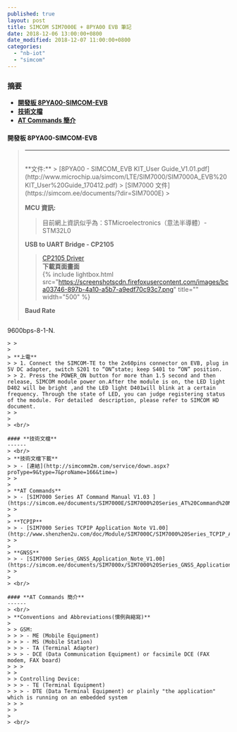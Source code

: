 ```yaml
---
published: true
layout: post
title: SIMCOM SIM7000E + 8PYA00 EVB 筆記
date: 2018-12-06 13:00:00+0800
date_modified: 2018-12-07 11:00:00+0800
categories:
  - "nb-iot"
  - "simcom"
---
```


### **摘要**    
- **[開發板 8PYA00-SIMCOM-EVB](#開發板-8pya00-simcom-evb)**    
- **[技術文檔](#技術文檔)**    
- **[AT Commands 簡介](#at-commands-簡介)**    

#### **開發板 8PYA00-SIMCOM-EVB**
> ------
> <br/>
> **文件:**    
> > [8PYA00 - SIMCOM_EVB KIT_User Guide_V1.01.pdf](http://www.microchip.ua/simcom/LTE/SIM7000/SIM7000A_EVB%20KIT_User%20Guide_170412.pdf)    
> > [SIM7000 文件](https://simcom.ee/documents/?dir=SIM7000E)    
> > 
> 
> **MCU 資訊:**    
> > 目前網上資訊似乎為：STMicroelectronics（意法半導體）- STM32L0     
> > 
> 
> **USB to UART Bridge - CP2105**    
> > [CP2105 Driver](https://www.silabs.com/products/development-tools/software/usb-to-uart-bridge-vcp-drivers)    
> > **下載頁面畫面**    
> > {% include lightbox.html src="https://screenshotscdn.firefoxusercontent.com/images/bca03746-897b-4a10-a5b7-a9edf70c93c7.png" title="" width="500" %}    
> > 
> 
> **Baud Rate**    
> > ```
9600bps-8-1-N.
```    
> > 
> 
> **上電**    
> > 1. Connect the SIMCOM-TE to the 2x60pins connector on EVB, plug in 5V DC adapter, switch S201 to “ON”state; keep S401 to “ON” position.
> > 2. Press the POWER_ON button for more than 1.5 second and then release, SIMCOM module power on.After the module is on, the LED light D402 will be bright ,and the LED light D401will blink at a certain frequency. Through the state of LED, you can judge registering status of the module. For detailed  description, please refer to SIMCOM HD document.    
> > 
> 
> <br/>

#### **技術文檔**
------    
> <br/>
> **技術文檔下載**    
> > - [連結](http://simcomm2m.com/service/down.aspx?proType=9&type=7&proName=166&time=)    
> > 
> 
> **AT Commands**    
> > - [SIM7000 Series AT Command Manual V1.03 ](https://simcom.ee/documents/SIM7000E/SIM7000%20Series_AT%20Command%20Manual_V1.03.pdf)    
> > 
> 
> **TCPIP**    
> > - [SIM7000 Series TCPIP Application Note V1.00](http://www.shenzhen2u.com/doc/Module/SIM7000C/SIM7000%20Series_TCPIP_Application%20Note_V1.00.pdf)    
> >
>
> **GNSS**    
> > - [SIM7000 Series_GNSS_Application_Note_V1.00](https://simcom.ee/documents/SIM7000x/SIM7000%20Series_GNSS_Application%20Note_V1.00.pdf)    
> > 
> 
> <br/>

#### **AT Commands 簡介**
------    
> <br/>
> **Conventions and Abbreviations(慣例與縮寫)**     
>  
> > GSM:    
> > > - ME (Mobile Equipment)
> > > - MS (Mobile Station)
> > > - TA (Terminal Adapter)
> > > - DCE (Data Communication Equipment) or facsimile DCE (FAX modem, FAX board)    
> > > 
> > 
> > Controlling Device:     
> > > - TE (Terminal Equipment)    
> > > - DTE (Data Terminal Equipment) or plainly "the application" which is running on an embedded system    
> > > 
> > 
> 
> <br/>
